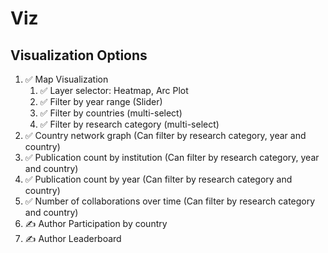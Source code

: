 # Viz

## Visualization Options
1. ✅ Map Visualization
   1. ✅ Layer selector: Heatmap, Arc Plot
   2. ✅ Filter by year range (Slider)
   3. ✅ Filter by countries (multi-select)
   4. ✅ Filter by research category (multi-select)
2. ✅ Country network graph (Can filter by research category, year and country)
3. ✅ Publication count by institution (Can filter by research category, year and country)
4. ✅ Publication count by year (Can filter by research category and country)
5. ✅ Number of collaborations over time (Can filter by research category and country)
6. ✍️ Author Participation by country
7. ✍️ Author Leaderboard